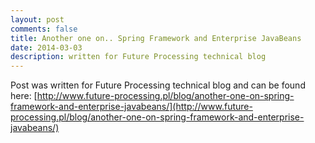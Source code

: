 ```yaml
---
layout: post
comments: false
title: Another one on.. Spring Framework and Enterprise JavaBeans
date: 2014-03-03
description: written for Future Processing technical blog
---
```


Post was written for Future Processing technical blog and can be found here: [http://www.future-processing.pl/blog/another-one-on-spring-framework-and-enterprise-javabeans/](http://www.future-processing.pl/blog/another-one-on-spring-framework-and-enterprise-javabeans/)